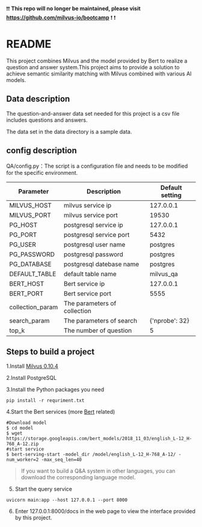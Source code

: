 :exclamation::exclamation: **This repo will no longer be maintained, please visit https://github.com/milvus-io/bootcamp** :exclamation: :exclamation:

# README

This project combines Milvus and the model provided by Bert to realize a question and answer system.This project aims to provide a solution to achieve semantic similarity matching with Milvus combined with various AI models.

## Data description

The question-and-answer data set needed for this project is a csv file includes questions and answers.

The data set in the data directory is a sample data.



## config description

QA/config.py：The script is a configuration file and needs to be modified for the specific environment.

| Parameter        | Description                  | Default setting |
| ---------------- | ---------------------------- | --------------- |
| MILVUS_HOST      | milvus service ip            | 127.0.0.1       |
| MILVUS_PORT      | milvus service port          | 19530           |
| PG_HOST          | postgresql service ip        | 127.0.0.1       |
| PG_PORT          | postgresql service port      | 5432            |
| PG_USER          | postgresql user name         | postgres        |
| PG_PASSWORD      | postgresql password          | postgres        |
| PG_DATABASE      | postgresql datebase name     | postgres        |
| DEFAULT_TABLE    | default  table name          | milvus_qa       |
| BERT_HOST        | Bert service ip              | 127.0.0.1       |
| BERT_PORT        | Bert service port            | 5555            |
| collection_param | The parameters of collection |                 |
| search_param     | The parameters of search     | {'nprobe': 32}  |
| top_k            | The number of question       | 5               |

## Steps to build a project

1.Install [Milvus 0.10.4](https://milvus.io/cn/docs/v0.10.4/milvus_docker-cpu.md)

2.Install PostgreSQL

3.Install the Python packages you need

```shell
pip install -r requriment.txt
```

4.Start the Bert services (more [Bert](https://github.com/hanxiao/bert-as-service#building-a-qa-semantic-search-engine-in-3-minutes) related)

```shell
#Download model
$ cd model
$ wget https://storage.googleapis.com/bert_models/2018_11_03/english_L-12_H-768_A-12.zip
#start service
$ bert-serving-start -model_dir /model/english_L-12_H-768_A-12/ -num_worker=2 -max_seq_len=40
```
> If you want to build a Q&A system in other languages, you can download the corresponding language model.


5. Start the query service

```shell
uvicorn main:app --host 127.0.0.1 --port 8000
```

6. Enter 127.0.0.1:8000/docs in the web page to view the interface provided by this project.
